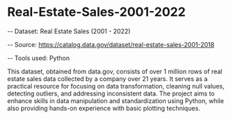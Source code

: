 # Real-Estate-Sales-2001-2022

-- Dataset: Real Estate Sales (2001 - 2022)

-- Source: https://catalog.data.gov/dataset/real-estate-sales-2001-2018

-- Tools used: Python

This dataset, obtained from data.gov, consists of over 1 million rows of real estate sales data collected by a company over 21 years. It serves as a practical resource for focusing on data transformation, cleaning null values, detecting outliers, and addressing inconsistent data. The project aims to enhance skills in data manipulation and standardization using Python, while also providing hands-on experience with basic plotting techniques.
